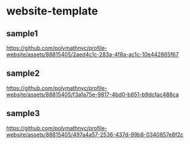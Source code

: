 # website-template

## sample1
https://github.com/polymathnyc/profile-website/assets/88815405/2aed4c1c-283a-4f8a-ac1c-10e442865f67



## sample2
https://github.com/polymathnyc/profile-website/assets/88815405/f3afa75e-9817-4bd0-b651-b9dcfac488ca



## sample3
https://github.com/polymathnyc/profile-website/assets/88815405/497a4a57-2536-437d-99b8-0340857e8f2c


